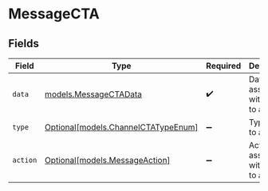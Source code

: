 # MessageCTA


## Fields

| Field                                                                  | Type                                                                   | Required                                                               | Description                                                            |
| ---------------------------------------------------------------------- | ---------------------------------------------------------------------- | ---------------------------------------------------------------------- | ---------------------------------------------------------------------- |
| `data`                                                                 | [models.MessageCTAData](../models/messagectadata.md)                   | :heavy_check_mark:                                                     | Data associated with the call to action                                |
| `type`                                                                 | [Optional[models.ChannelCTATypeEnum]](../models/channelctatypeenum.md) | :heavy_minus_sign:                                                     | Type of call to action                                                 |
| `action`                                                               | [Optional[models.MessageAction]](../models/messageaction.md)           | :heavy_minus_sign:                                                     | Action associated with the call to action                              |